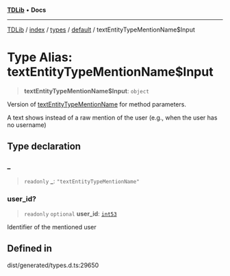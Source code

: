 [**TDLib**](../../../../../../README.md) • **Docs**

***

[TDLib](../../../../../../modules.md) / [index](../../../../../README.md) / [types](../../../README.md) / [default](../README.md) / textEntityTypeMentionName$Input

# Type Alias: textEntityTypeMentionName$Input

> **textEntityTypeMentionName$Input**: `object`

Version of [textEntityTypeMentionName](textEntityTypeMentionName.md) for method parameters.

A text shows instead of a raw mention of the user (e.g., when the user has no username)

## Type declaration

### \_

> `readonly` **\_**: `"textEntityTypeMentionName"`

### user\_id?

> `readonly` `optional` **user\_id**: [`int53`](int53.md)

Identifier of the mentioned user

## Defined in

dist/generated/types.d.ts:29650
